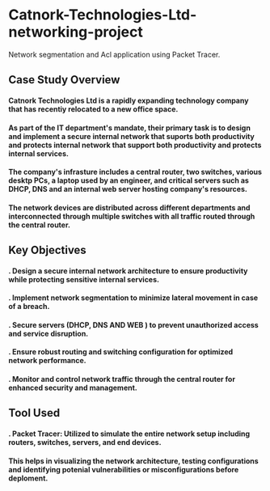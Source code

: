 # Catnork-Technologies-Ltd-networking-project
Network segmentation and Acl application using Packet Tracer.

## Case Study Overview 
#### Catnork Technologies Ltd is a rapidly expanding technology company that has recentiy relocated to a new office space. 
#### As part of the IT department's mandate, their primary task is to design and implement a secure internal network that suports both productivity and protects internal network that support both productivity and protects internal services.
#### The company's infrasture includes a central router, two switches, various desktp PCs, a laptop used by an engineer, and critical servers such as DHCP, DNS and an internal web server hosting company's resources.
#### The network devices are distributed across different departments and interconnected through multiple switches with all traffic routed through the central router.

## Key Objectives

#### . Design a secure internal network architecture to ensure productivity while protecting sensitive internal services.
#### . Implement network segmentation to minimize lateral movement in case of a breach. 
#### . Secure servers  (DHCP, DNS AND WEB ) to prevent unauthorized access and service disruption.
#### . Ensure robust routing and switching configuration for optimized network performance.
#### . Monitor and control network traffic through the central router for enhanced security and management.

## Tool Used 

#### . Packet Tracer: Utilized to simulate the entire network setup including routers, switches, servers, and end devices. 
####   This helps in visualizing the network architecture, testing configurations and identifying potenial vulnerabilities or misconfigurations before deploment.


